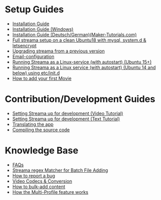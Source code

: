 
# Setup Guides
* [Installation Guide](https://github.com/WendellTech/streama/tree/master/Wiki/Getting-started.md)  
* [Installation Guide (Windows)](https://github.com/dularion/streama/wiki/Getting-Started-(Windows))  
* [Installation Guide (Deutsch/German)(Maker-Tutorials.com)](https://maker-tutorials.com/eigene-streaming-seite-wie-netflix-mit-streama-und-einem-raspberry-pi-3/)  
* [Full streama setup on a clean Ubuntu18 with mysql, system.d & letsencrypt](https://github.com/WendellTech/streama/wiki/Full-streama-setup-on-a-clean-Ubuntu18-with-mysql,-system.d-&-letsencrypt)
* [Upgrading streama from a previous version](https://github.com/WendellTech/streama/wiki/Upgrading-Streama-from-a-previous-version)
* [Email-configuration](https://github.com/WendellTech/streama/wiki/Email-configuration)
* [Running Streama as a Linux-service (with autostart) (Ubuntu 15+)](https://github.com/WendellTech/streama/wiki/Running-as-a-service-(autostart)-on-Ubuntu-15-or-higher)
* [Running Streama as a Linux service (with autostart) (Ubuntu 14 and below) using etc/init.d](https://github.com/WendellTech/streama/wiki/Running-Streama-as-a-Linux-service-(with-autostart)-(Ubuntu-14-and-below)-using--etc-init.d-)
* [How to add your first Movie](https://github.com/WendellTech/streama/wiki/How-to-add-your-first-Movie)

# Contribution/Development Guides
* [Setting Streama up for development (Video Tutorial)](https://www.youtube.com/watch?v=hn9grcWbBFM&t=11s)
* [Setting Streama up for development (Text Tutorial)](https://github.com/streamaserver/streama/wiki/Local-Streama-Setup)  
* [Translating the app](https://github.com/dularion/streama/wiki/Translating-the-app)    
* [Compiling the source code](https://github.com/dularion/streama/wiki/Compiling-the-source-code)

# Knowledge Base 
- [FAQs](https://github.com/dularion/streama/wiki/FAQs)  
- [Streama regex Matcher for Batch File Adding](https://github.com/streamaserver/streama/wiki/Streama-regex-Matcher-for-Batch-File-Adding)
- [How to report a bug](https://github.com/streamaserver/streama/wiki/How-to-report-a-bug)
- [Video Codecs & Conversion](https://github.com/streamaserver/streama/wiki/Video-Codecs-&-Conversion)
- [How to bulk-add content](https://github.com/streamaserver/streama/releases/tag/v1.2.3_beta)
- [How the Multi-Profile feature works](https://github.com/streamaserver/streama/releases/tag/v1.6.0-RC10)
   
